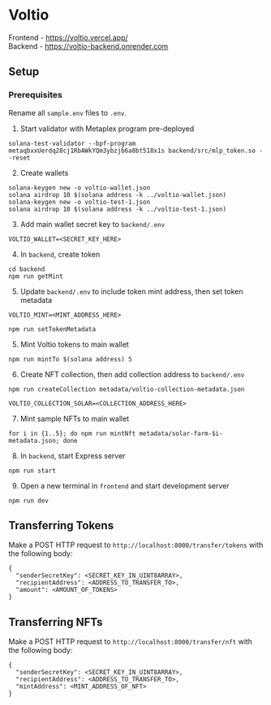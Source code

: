 # Voltio

Frontend - https://voltio.vercel.app/  
Backend - https://voltio-backend.onrender.com

## Setup

### Prerequisites

Rename all `sample.env` files to `.env`.

1. Start validator with Metaplex program pre-deployed

```
solana-test-validator --bpf-program metaqbxxUerdq28cj1RbAWkYQm3ybzjb6a8bt518x1s backend/src/mlp_token.so --reset
```

2. Create wallets

```
solana-keygen new -o voltio-wallet.json
solana airdrop 10 $(solana address -k ../voltio-wallet.json)
solana-keygen new -o voltio-test-1.json
solana airdrop 10 $(solana address -k ../voltio-test-1.json)
```

3. Add main wallet secret key to `backend/.env`

```
VOLTIO_WALLET=<SECRET_KEY_HERE>
```

4. In `backend`, create token

```
cd backend
npm run getMint
```

5. Update `backend/.env` to include token mint address, then set token metadata

```
VOLTIO_MINT=<MINT_ADDRESS_HERE>
```

```
npm run setTokenMetadata
```

5. Mint Voltio tokens to main wallet

```
npm run mintTo $(solana address) 5
```

6. Create NFT collection, then add collection address to `backend/.env`

```
npm run createCollection metadata/voltio-collection-metadata.json
```

```
VOLTIO_COLLECTION_SOLAR=<COLLECTION_ADDRESS_HERE>
```

7. Mint sample NFTs to main wallet

```
for i in {1..5}; do npm run mintNft metadata/solar-farm-$i-metadata.json; done
```

8. In `backend`, start Express server

```
npm run start
```

9. Open a new terminal in `frontend` and start development server

```
npm run dev
```

## Transferring Tokens

Make a POST HTTP request to `http://localhost:8000/transfer/tokens` with the following body:

```
{
  "senderSecretKey": <SECRET_KEY_IN_UINT8ARRAY>,
  "recipientAddress": <ADDRESS_TO_TRANSFER_TO>,
  "amount": <AMOUNT_OF_TOKENS>
}
```

## Transferring NFTs

Make a POST HTTP request to `http://localhost:8000/transfer/nft` with the following body:

```
{
  "senderSecretKey": <SECRET_KEY_IN_UINT8ARRAY>,
  "recipientAddress": <ADDRESS_TO_TRANSFER_TO>,
  "mintAddress": <MINT_ADDRESS_OF_NFT>
}
```